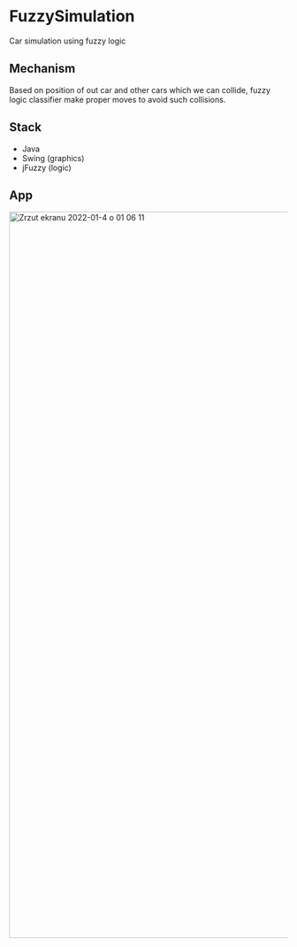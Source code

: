 # FuzzySimulation
Car simulation using fuzzy logic

## Mechanism
Based on position of out car and other cars which we can collide, fuzzy logic classifier make proper moves to avoid such collisions.

## Stack
* Java
* Swing (graphics)
* jFuzzy (logic)

## App

<img width="1312" alt="Zrzut ekranu 2022-01-4 o 01 06 11" src="https://user-images.githubusercontent.com/56938330/153643252-937f9f0e-0cb1-414c-b5e3-d03d386446e0.png">
